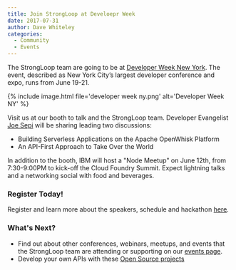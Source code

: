 ```yaml
---
title: Join StrongLoop at Develoepr Week
date: 2017-07-31
author: Dave Whiteley
categories:
  - Community
  - Events
---
```


The StrongLoop team are going to be at [Developer Week New York](http://www.developerweek.com/NYC/). The event, described as New York City’s largest developer conference and expo, runs from June 19-21.

{% include image.html file='developer week ny.png' alt='Developer Week NY' %}
<!--more-->
Visit us at our booth to talk and the StrongLoop team. Developer Evangelist [Joe Sepi](https://twitter.com/joe_sepi) will be sharing leading two discussions: 

- Building Serverless Applications on the Apache OpenWhisk Platform
- An API-First Approach to Take Over the World

In addition to the booth, IBM will host a "Node Meetup" on June 12th, from 7:30-9:00PM to kick-off the Cloud Foundry Summit. Expect lightning talks and a networking social with food and beverages. 

### Register Today!

Register and learn more about the speakers, schedule and hackathon [here](http://www.developerweek.com/NYC/). 

### What's Next?

- Find out about other conferences, webinars, meetups, and events that the StrongLoop team are attending or supporting on our [events page](https://strongloop.com/events/).
- Develop your own APIs with these [Open Source projects](https://strongloop.com/projects/)
